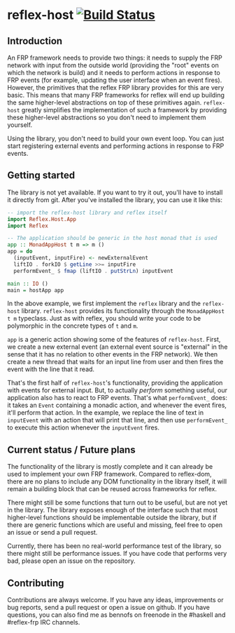 reflex-host [![Build Status](https://secure.travis-ci.org/bennofs/reflex-host.png?branch=master)](http://travis-ci.org/bennofs/reflex-host)
====================

## Introduction

An FRP framework needs to provide two things: it needs to supply the FRP network with input from the outside world (providing the "root" events on which the network is build)
and it needs to perform actions in response to FRP events (for example, updating the user interface when an event fires).  
However, the primitives that the reflex FRP library provides for this are very basic. 
This means that many FRP frameworks for reflex will end up building the same higher-level abstractions on top of these primitives again.
`reflex-host` greatly simplifies the implementation of such a framework by providing these higher-level abstractions so you don't need to implement them yourself.

Using the library, you don't need to build your own event loop. You can just start registering external events and performing actions in response to FRP events.

## Getting started

The library is not yet available. If you want to try it out, you'll have to install it directly from git.
After you've installed the library, you can use it like this:

```haskell
-- import the reflex-host library and reflex itself
import Reflex.Host.App 
import Reflex

-- The application should be generic in the host monad that is used
app :: MonadAppHost t m => m ()
app = do
  (inputEvent, inputFire) <- newExternalEvent
  liftIO . forkIO $ getLine >>= inputFire
  performEvent_ $ fmap (liftIO . putStrLn) inputEvent

main :: IO ()
main = hostApp app
```

In the above example, we first implement the `reflex` library and the `reflex-host` library.
`reflex-host` provides its functionality through the `MonadAppHost t m` typeclass. Just as with
reflex, you should write your code to be polymorphic in the concrete types of `t` and `m`.

`app` is a generic action showing some of the features of `reflex-host`. First, we create
a new external event (an external event source is "external" in the sense that it has no
relation to other events in the FRP network). We then create a new thread that waits for
an input line from user and then fires the event with the line that it read.

That's the first half of `reflex-host`'s functionality, providing the application with events for external input. 
But, to actually *perform* something useful, our application also has to react to FRP events. 
That's what `performEvent_` does: it takes an `Event` containing a monadic action, and whenever the event fires, it'll perform that action.
In the example, we replace the line of text in `inputEvent` with an action that will print that line, and then use `performEvent_` to execute this action whenever the `inputEvent` fires.

## Current status / Future plans

The functionality of the library is mostly complete and it can already be used to implement your own FRP framework.
Compared to reflex-dom, there are no plans to include any DOM functionality in the library itself, it will remain
a building block that can be reused across frameworks for reflex.

There might still be some functions that turn out to be useful, but are not yet in the library. The library exposes
enough of the interface such that most higher-level functions should be implementable outside the library, but if
there are generic functions which are useful and missing, feel free to open an issue or send a pull request. 

Currently, there has been no real-world performance test of the library, so there might still be performance issues.
If you have code that performs very bad, please open an issue on the repository.

## Contributing

Contributions are always welcome. If you have any ideas, improvements or bug reports,
send a pull request or open a issue on github. If you have questions, you can also 
find me as bennofs on freenode in the #haskell and #reflex-frp IRC channels.
